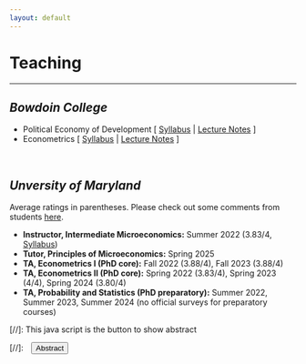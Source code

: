 ```yaml
---
layout: default
---
```


# Teaching
-------------------------------------------
## _Bowdoin College_
- Political Economy of Development [ [Syllabus](/assets/pdfs/Econ_3510_Syllabus.pdf) | [Lecture Notes](https://github.com/laiwz/bowdoin_pedev) ]
- Econometrics [ [Syllabus](/assets/pdfs/Econ_3516_Syllabus.pdf) | [Lecture Notes](https://github.com/laiwz/bowdoin_metrics) ]

<br>

## _Unversity of Maryland_
Average ratings in parentheses. Please check out some comments from students [here](/assets/pdfs/students_comments.pdf).
- **Instructor, Intermediate Microeconomics:** Summer 2022 (3.83/4, [Syllabus](/assets/pdfs/ECON306_Summer1_2023_Syllabus.pdf/))
- **Tutor, Principles of Microeconomics:** Spring 2025
- **TA, Econometrics I (PhD core):** Fall 2022 (3.88/4), Fall 2023 (3.88/4)
- **TA, Econometrics II (PhD core):** Spring 2022 (3.83/4), Spring 2023 (4/4), Spring 2024 (3.80/4)
- **TA, Probability and Statistics (PhD preparatory):** Summer 2022, Summer 2023, Summer 2024 (no official surveys for preparatory courses)

[//]: This java script is the button to show abstract
<script>
 function visib(id) {
  var x = document.getElementById(id);
  if (x.style.display === "block") {
    x.style.display = "none";
  } else {
    x.style.display = "block";
  }
}
</script>

[//]:&emsp;<button onclick="visib('polariz')" class="btn btn--inverse btn--small">Abstract</button>

